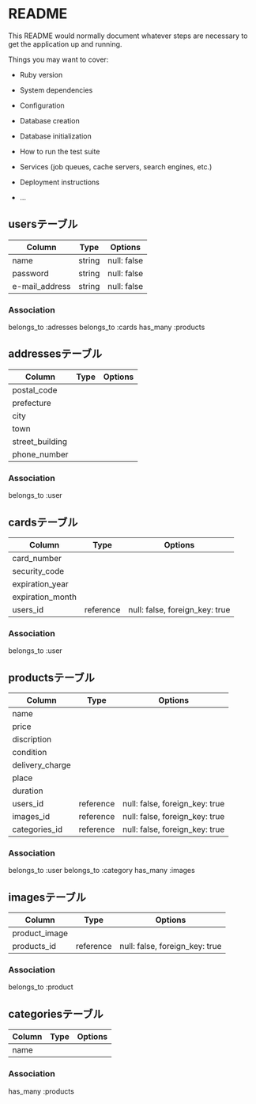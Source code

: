 # README

This README would normally document whatever steps are necessary to get the
application up and running.

Things you may want to cover:

* Ruby version

* System dependencies

* Configuration

* Database creation

* Database initialization

* How to run the test suite

* Services (job queues, cache servers, search engines, etc.)

* Deployment instructions

* ...

## usersテーブル
|Column|Type|Options|
|------|----|-------|
|name|string|null: false|
|password|string|null: false|
|e-mail_address|string|null: false|
### Association
belongs_to :adresses
belongs_to :cards
has_many :products

## addressesテーブル
|Column|Type|Options|
|------|----|-------|
|postal_code||
|prefecture||
|city||
|town||
|street_building||
|phone_number||
### Association
belongs_to :user

## cardsテーブル
|Column|Type|Options|
|------|----|-------|
|card_number||
|security_code||
|expiration_year||
|expiration_month||
|users_id|reference|null: false, foreign_key: true|
### Association
belongs_to :user

## productsテーブル
|Column|Type|Options|
|------|----|-------|
|name|||
|price||
|discription||
|condition||
|delivery_charge||
|place||
|duration||
|users_id|reference|null: false, foreign_key: true|
|images_id|reference|null: false, foreign_key: true|
|categories_id|reference|null: false, foreign_key: true|
### Association
belongs_to :user
belongs_to :category
has_many :images

## imagesテーブル
|Column|Type|Options|
|------|----|-------|
|product_image||
|products_id|reference|null: false, foreign_key: true|
### Association
belongs_to :product

## categoriesテーブル
|Column|Type|Options|
|------|----|-------|
|name||
### Association
has_many :products
